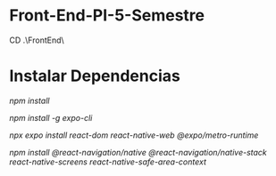 # Front-End-PI-5-Semestre

CD .\FrontEnd\

# Instalar Dependencias

*npm install*

*npm install -g expo-cli*

*npx expo install react-dom react-native-web @expo/metro-runtime*

*npm install @react-navigation/native @react-navigation/native-stack react-native-screens react-native-safe-area-context*
